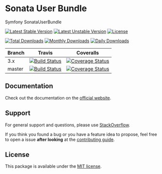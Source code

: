 # Sonata User Bundle

Symfony SonataUserBundle

[![Latest Stable Version](https://poser.pugx.org/sonata-project/user-bundle/v/stable)](https://packagist.org/packages/sonata-project/user-bundle)
[![Latest Unstable Version](https://poser.pugx.org/sonata-project/user-bundle/v/unstable)](https://packagist.org/packages/sonata-project/user-bundle)
[![License](https://poser.pugx.org/sonata-project/user-bundle/license)](https://packagist.org/packages/sonata-project/user-bundle)

[![Total Downloads](https://poser.pugx.org/sonata-project/user-bundle/downloads)](https://packagist.org/packages/sonata-project/user-bundle)
[![Monthly Downloads](https://poser.pugx.org/sonata-project/user-bundle/d/monthly)](https://packagist.org/packages/sonata-project/user-bundle)
[![Daily Downloads](https://poser.pugx.org/sonata-project/user-bundle/d/daily)](https://packagist.org/packages/sonata-project/user-bundle)

Branch | Travis | Coveralls |
------ | ------ | --------- |
3.x   | [![Build Status][travis_stable_badge]][travis_stable_link]     | [![Coverage Status][coveralls_stable_badge]][coveralls_stable_link]     |
master | [![Build Status][travis_unstable_badge]][travis_unstable_link] | [![Coverage Status][coveralls_unstable_badge]][coveralls_unstable_link] |

## Documentation

Check out the documentation on the [official website](https://sonata-project.org/bundles/user).

## Support

For general support and questions, please use [StackOverflow](http://stackoverflow.com/questions/tagged/sonata).

If you think you found a bug or you have a feature idea to propose, feel free to open a issue
**after looking** at the [contributing guide](CONTRIBUTING.md).

## License

This package is available under the [MIT license](LICENSE).

[travis_stable_badge]: https://travis-ci.org/sonata-project/SonataUserBundle.svg?branch=3.x
[travis_stable_link]: https://travis-ci.org/sonata-project/SonataUserBundle
[travis_unstable_badge]: https://travis-ci.org/sonata-project/SonataUserBundle.svg?branch=master
[travis_unstable_link]: https://travis-ci.org/sonata-project/SonataUserBundle

[coveralls_stable_badge]: https://coveralls.io/repos/github/sonata-project/SonataUserBundle/badge.svg?branch=3.x
[coveralls_stable_link]: https://coveralls.io/github/sonata-project/SonataUserBundle?branch=3.x
[coveralls_unstable_badge]: https://coveralls.io/repos/github/sonata-project/SonataUserBundle/badge.svg?branch=master
[coveralls_unstable_link]: https://coveralls.io/github/sonata-project/SonataUserBundle?branch=master
